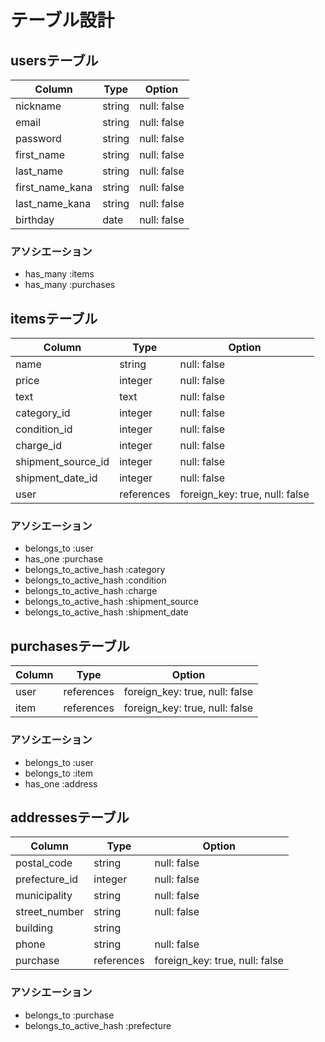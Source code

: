 # テーブル設計

## usersテーブル

| Column          | Type    | Option      |
| ----------------|---------|-------------|
| nickname        | string  | null: false |
| email           | string  | null: false |
| password        | string  | null: false |
| first_name      | string  | null: false |
| last_name       | string  | null: false |
| first_name_kana | string  | null: false |
| last_name_kana  | string  | null: false |
| birthday        | date    | null: false |

### アソシエーション

- has_many :items
- has_many :purchases

## itemsテーブル

| Column             | Type       | Option                         |
|--------------------|------------|--------------------------------|
| name               | string     | null: false                    |
| price              | integer    | null: false                    |
| text               | text       | null: false                    |
| category_id        | integer    | null: false                    |
| condition_id       | integer    | null: false                    |
| charge_id          | integer    | null: false                    |
| shipment_source_id | integer    | null: false                    |
| shipment_date_id   | integer    | null: false                    |
| user               | references | foreign_key: true, null: false |

### アソシエーション

- belongs_to :user
- has_one :purchase
- belongs_to_active_hash :category
- belongs_to_active_hash :condition
- belongs_to_active_hash :charge
- belongs_to_active_hash :shipment_source
- belongs_to_active_hash :shipment_date

## purchasesテーブル

| Column | Type       | Option                         |
|--------|------------|--------------------------------|
| user   | references | foreign_key: true, null: false |
| item   | references | foreign_key: true, null: false |

### アソシエーション

- belongs_to :user
- belongs_to :item
- has_one :address

## addressesテーブル

| Column        | Type       | Option                         |
|---------------|------------|--------------------------------|
| postal_code   | string     | null: false                    |
| prefecture_id | integer    | null: false                    |
| municipality  | string     | null: false                    |
| street_number | string     | null: false                    |
| building      | string     |                                |
| phone         | string     | null: false                    |
| purchase      | references | foreign_key: true, null: false |

### アソシエーション

- belongs_to :purchase
- belongs_to_active_hash :prefecture
